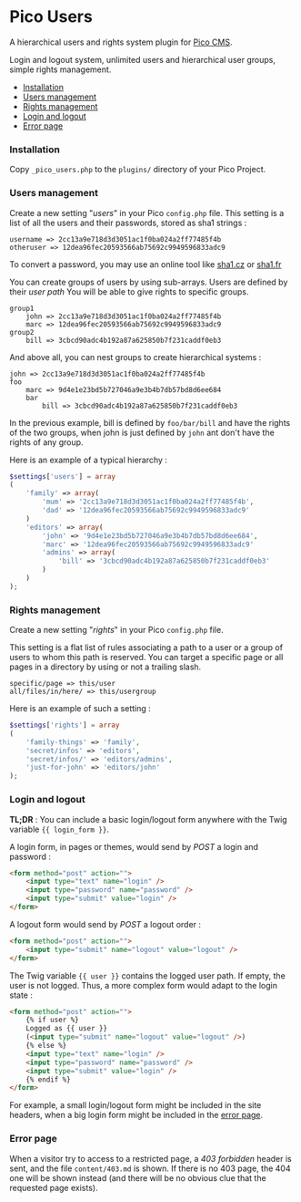 # Pico Users

A hierarchical users and rights system plugin for [Pico CMS](http://pico.dev7studios.com).

Login and logout system, unlimited users and hierarchical user groups, simple rights management.

* [Installation](#installation)
* [Users management](#users-management)
* [Rights management](#rights-management)
* [Login and logout](#login-and-logout)
* [Error page](#error-page)


### Installation

Copy `_pico_users.php` to the `plugins/` directory of your Pico Project.

### Users management

Create a new setting "*users*" in your Pico `config.php` file. This setting is a list of all the users and their passwords, stored as sha1 strings :

	username => 2cc13a9e718d3d3051ac1f0ba024a2ff77485f4b
	otheruser => 12dea96fec20593566ab75692c9949596833adc9

To convert a password, you may use an online tool like [sha1.cz](http://sha1.cz) or [sha1.fr](http://sha1.fr)

You can create groups of users by using sub-arrays. Users are defined by their *user path* You will be able to give rights to specific groups.

	group1
		john => 2cc13a9e718d3d3051ac1f0ba024a2ff77485f4b
		marc => 12dea96fec20593566ab75692c9949596833adc9
	group2
		bill => 3cbcd90adc4b192a87a625850b7f231caddf0eb3

And above all, you can nest groups to create hierarchical systems :

	john => 2cc13a9e718d3d3051ac1f0ba024a2ff77485f4b
	foo
		marc => 9d4e1e23bd5b727046a9e3b4b7db57bd8d6ee684
		bar
			bill => 3cbcd90adc4b192a87a625850b7f231caddf0eb3

In the previous example, bill is defined by `foo/bar/bill` and have the rights of the two groups, when john is just defined by `john` ant don't have the rights of any group.

Here is an example of a typical hierarchy :

```php
$settings['users'] = array
(
	'family' => array(
		'mum' => '2cc13a9e718d3d3051ac1f0ba024a2ff77485f4b',
		'dad' => '12dea96fec20593566ab75692c9949596833adc9'
	)
	'editors' => array(
		'john' => '9d4e1e23bd5b727046a9e3b4b7db57bd8d6ee684',
		'marc' => '12dea96fec20593566ab75692c9949596833adc9'
		'admins' => array(
			'bill' => '3cbcd90adc4b192a87a625850b7f231caddf0eb3'
		)
	)
);
```

### Rights management

Create a new setting "*rights*" in your Pico `config.php` file.

This setting is a flat list of rules associating a path to a user or a group of users to whom this path is reserved. You can target a specific page or all pages in a directory by using or not a trailing slash.

	specific/page => this/user
	all/files/in/here/ => this/usergroup

Here is an example of such a setting :

```php
$settings['rights'] = array
(
	'family-things' => 'family',
	'secret/infos' => 'editors',
	'secret/infos/' => 'editors/admins',
	'just-for-john' => 'editors/john'
);
```

### Login and logout

**TL;DR** : You can include a basic login/logout form anywhere with the Twig variable `{{ login_form }}`.

A login form, in pages or themes, would send by *POST* a login and password :

```html
<form method="post" action="">
	<input type="text" name="login" />
	<input type="password" name="password" />
	<input type="submit" value="login" />
</form>
```

A logout form would send by *POST* a logout order :

```html
<form method="post" action="">
	<input type="submit" name="logout" value="logout" />
</form>
```

The Twig variable `{{ user }}` contains the logged user path. If empty, the user is not logged. Thus, a more complex form would adapt to the login state :

```html
<form method="post" action="">
	{% if user %}
	Logged as {{ user }}
	(<input type="submit" name="logout" value="logout" />)
	{% else %}
	<input type="text" name="login" />
	<input type="password" name="password" />
	<input type="submit" value="login" />
	{% endif %}
</form>
```

For example, a small login/logout form might be included in the site headers, when a big login form might be included in the [error page](#error-page).

### Error page

When a visitor try to access to a restricted page, a *403 forbidden* header is sent, and the file `content/403.md` is shown. If there is no 403 page, the 404 one will be shown instead (and there will be no obvious clue that the requested page exists).